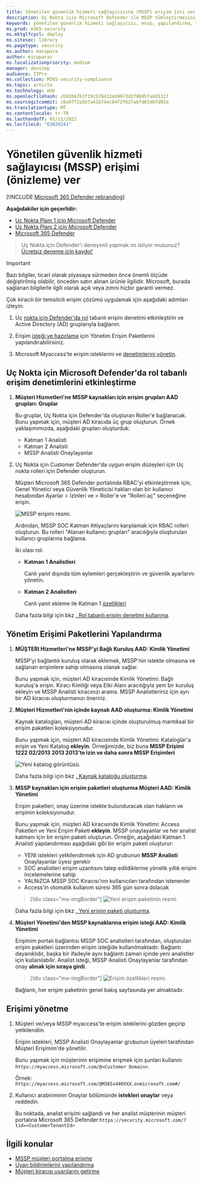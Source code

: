 ```yaml
---
title: Yönetilen güvenlik hizmeti sağlayıcısına (MSSP) erişim izni ver
description: Uç Nokta için Microsoft Defender ile MSSP tümleştirmesini yapılandırmak için gerekli adımları izleyin
keywords: yönetilen güvenlik hizmeti sağlayıcısı, mssp, yapılandırma, tümleştirme
ms.prod: m365-security
ms.mktglfcycl: deploy
ms.sitesec: library
ms.pagetype: security
ms.author: macapara
author: mjcaparas
ms.localizationpriority: medium
manager: dansimp
audience: ITPro
ms.collection: M365-security-compliance
ms.topic: article
ms.technology: mde
ms.openlocfilehash: cb92b67b3f19c578d12eb9673d2f80d5fadd131f
ms.sourcegitcommit: c6a97f2a5b7a41b74ec84f2f62fabfd65d8fd92a
ms.translationtype: MT
ms.contentlocale: tr-TR
ms.lasthandoff: 01/12/2022
ms.locfileid: "63029241"
---
```

# <a name="grant-managed-security-service-provider-mssp-access-preview"></a>Yönetilen güvenlik hizmeti sağlayıcısı (MSSP) erişimi (önizleme) ver

[!INCLUDE [Microsoft 365 Defender rebranding](../../includes/microsoft-defender.md)]

**Aşağıdakiler için geçerlidir:**
- [Uç Nokta Planı 1 için Microsoft Defender](https://go.microsoft.com/fwlink/p/?linkid=2154037)
- [Uç Nokta Planı 2 için Microsoft Defender](https://go.microsoft.com/fwlink/p/?linkid=2154037)
- [Microsoft 365 Defender](https://go.microsoft.com/fwlink/?linkid=2118804)

> Uç Nokta için Defender'ı deneyimli yapmak mı istiyor musunuz? [Ücretsiz deneme için kaydol'](https://signup.microsoft.com/create-account/signup?products=7f379fee-c4f9-4278-b0a1-e4c8c2fcdf7e&ru=https://aka.ms/MDEp2OpenTrial?ocid=docs-mssp-support-abovefoldlink)

> [!IMPORTANT]
> Bazı bilgiler, ticari olarak piyasaya sürmeden önce önemli ölçüde değiştirilmiş olabilir, önceden satın alınan ürünle ilgilidir. Microsoft, burada sağlanan bilgilerle ilgili olarak açık veya zımni hiçbir garanti vermez.

Çok kiracılı bir temsilcili erişim çözümü uygulamak için aşağıdaki adımları izleyin:

1. Uç [nokta için Defender'da rol](rbac.md) tabanlı erişim denetimi etkinleştirin ve Active Directory (AD) gruplarıyla bağlanın.

2. Erişim [isteği ve hazırlama](/azure/active-directory/governance/identity-governance-overview) için Yönetim Erişim Paketlerini yapılandırabilirsiniz.

3. Microsoft Myaccess'te erişim isteklerini ve [denetimlerini yönetin](/azure/active-directory/governance/entitlement-management-request-approve).

## <a name="enable-role-based-access-controls-in-microsoft-defender-for-endpoint"></a>Uç Nokta için Microsoft Defender'da rol tabanlı erişim denetimlerini etkinleştirme

1. **Müşteri Hizmetleri'ne MSSP kaynakları için erişim grupları AAD grupları: Gruplar**

    Bu gruplar, Uç Nokta için Defender'da oluşturan Roller'e bağlanacak. Bunu yapmak için, müşteri AD kiracıda üç grup oluşturun. Örnek yaklaşımımızda, aşağıdaki grupları oluşturduk:

    - Katman 1 Analisti
    - Katman 2 Analisti
    - MSSP Analisti Onaylayanlar

2. Uç Nokta için Customer Defender'da uygun erişim düzeyleri için Uç nokta rolleri için Defender oluşturun.

    Müşteri Microsoft 365 Defender portalında RBAC'yi etkinleştirmek için, Genel Yönetici  veya Güvenlik Yöneticisi hakları olan bir kullanıcı hesabından Ayarlar > İzinleri ve > Roller'e ve "Rolleri aç" seçeneğine erişin.

    ![MSSP erişimi resmi.](images/mssp-access.png)

    Ardından, MSSP SOC Katman  ihtiyaçlarını karşılamak için RBAC rolleri oluşturun. Bu rolleri "Atanan kullanıcı grupları" aracılığıyla oluşturulan kullanıcı gruplarına bağlama.

    İki olası rol:

    - **Katman 1 Analistleri**

      Canlı yanıt dışında tüm eylemleri gerçekleştirin ve güvenlik ayarlarını yönetin.

    - **Katman 2 Analistleri**

      Canlı yanıt ekleme ile Katman 1 [özellikleri](live-response.md)

    Daha fazla bilgi için bkz [. Rol tabanlı erişim denetimi kullanma](rbac.md).

## <a name="configure-governance-access-packages"></a>Yönetim Erişimi Paketlerini Yapılandırma

1. **MÜŞTERI Hizmetleri'ne MSSP'yi Bağlı Kuruluş AAD: Kimlik Yönetimi**

    MSSP'yi bağlantılı kuruluş olarak eklemek, MSSP'nin istekte olmasına ve sağlanan erişimlere sahip olmasına olanak sağlar.

    Bunu yapmak için, müşteri AD kiracısinde Kimlik Yönetimi: Bağlı kuruluş'a erişin. Kiracı Kimliği veya Etki Alanı aracılığıyla yeni bir kuruluş ekleyin ve MSSP Analisti kiracınızı arama. MSSP Analistleriniz için ayrı bir AD kiracısı oluşturmanızı öneririz.

2. **Müşteri Hizmetleri'nin içinde kaynak AAD oluşturma: Kimlik Yönetimi**

    Kaynak katalogları, müşteri AD kiracısı içinde oluşturulmuş mantıksal bir erişim paketleri koleksiyonudur.

    Bunu yapmak için, müşteri AD kiracısinde Kimlik Yönetimi: Kataloglar'a erişin ve Yeni Katalog **ekleyin**. Örneğimizde, biz buna **MSSP Erişimi 1222 02/2013 2013 2013'te izin ve daha sonra MSSP Erişimleri**

    ![Yeni katalog görüntüsü.](images/goverance-catalog.png)

    Daha fazla bilgi için bkz [. Kaynak kataloğu oluşturma](/azure/active-directory/governance/entitlement-management-catalog-create).

3. **MSSP kaynakları için erişim paketleri oluşturma Müşteri AAD: Kimlik Yönetimi**

    Erişim paketleri, onay üzerine istekte bulunduracak olan hakların ve erişimin koleksiyonudur.

    Bunu yapmak için, müşteri AD kiracısinde Kimlik Yönetimi: Access Paketleri ve Yeni Erişim Paketi **ekleyin**. MSSP onaylayanlar ve her analist katmanı için bir erişim paketi oluşturun. Örneğin, aşağıdaki Katman 1 Analisti yapılandırması aşağıdaki gibi bir erişim paketi oluşturur:

    - YENI istekleri yetkilendirmek için AD grubunun **MSSP Analisti** Onaylayanlar üyesi gerekir
    - SOC analistleri erişim uzantısını talep  edildiklerine yönelik yıllık erişim incelemelerine sahip
    - YALNıZCA MSSP SOC Kiracısı'nın kullanıcıları tarafından istenenler
    - Access'in otomatik kullanım süresi 365 gün sonra dolacak

    > [!div class="mx-imgBorder"]
    > ![Yeni erişim paketinin resmi.](images/new-access-package.png)

    Daha fazla bilgi için bkz [. Yeni erişim paketi oluşturma](/azure/active-directory/governance/entitlement-management-access-package-create).

4. **Müşteri Yönetimi'den MSSP kaynaklarına erişim isteği AAD: Kimlik Yönetimi**

    Erişimim portalı bağlantısı MSSP SOC analistleri tarafından, oluşturulan erişim paketleri üzerinden erişim isteğide kullanılmaktadır. Bağlantı dayanıklıdır, başka bir ifadeyle aynı bağlantı zaman içinde yeni analistler için kullanılabilir. Analist isteği, MSSP Analisti Onaylayanlar tarafından onay **almak için sıraya girdi**.

    > [!div class="mx-imgBorder"]
    > ![Erişim özellikleri resmi.](images/access-properties.png)

    Bağlantı, her erişim paketinin genel bakış sayfasında yer almaktadır.

## <a name="manage-access"></a>Erişimi yönetme

1. Müşteri ve/veya MSSP myaccess'te erişim isteklerini gözden geçirip yetkilendiin.

    Erişim istekleri, MSSP Analisti Onaylayanlar grubunun üyeleri tarafından Müşteri Erişimim'de yönetilir.

    Bunu yapmak için müşterinin erişimine erişmek için şunları kullanın: `https://myaccess.microsoft.com/@<Customer Domain>`.

    Örnek: `https://myaccess.microsoft.com/@M365x440XXX.onmicrosoft.com#/`

2. Kullanıcı arabiriminin Onaylar bölümünde **istekleri onaylar** veya reddedin.

    Bu noktada, analist erişimi sağlandı ve her analist müşterinin müşteri portalına Microsoft 365 Defender:`https://security.microsoft.com/?tid=<CustomerTenantId>`

## <a name="related-topics"></a>İlgili konular

- [MSSP müşteri portalına erişme](access-mssp-portal.md)
- [Uyarı bildirimlerini yapılandırma](configure-mssp-notifications.md)
- [Müşteri kiracısı uyarılarını getirme](fetch-alerts-mssp.md)
